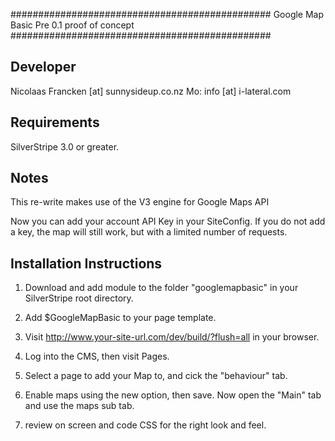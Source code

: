 ###############################################
Google Map Basic
Pre 0.1 proof of concept
###############################################

Developer
-----------------------------------------------
Nicolaas Francken [at] sunnysideup.co.nz
Mo: info [at] i-lateral.com

Requirements
-----------------------------------------------
SilverStripe 3.0 or greater.

Notes
-----------------------------------------------
This re-write makes use of the V3 engine for Google Maps API

Now you can add your account API Key in your SiteConfig. If you do not add
a key, the map will still work, but with a limited number of requests. 


Installation Instructions
-----------------------------------------------
1. Download and add module to the folder "googlemapbasic" in your SilverStripe root directory.

2. Add $GoogleMapBasic to your page template.

3. Visit http://www.your-site-url.com/dev/build/?flush=all in your browser.

4. Log into the CMS, then visit Pages.

5. Select a page to add your Map to, and cick the "behaviour" tab.

6. Enable maps using the new option, then save. Now open the "Main" tab and use the maps sub tab.

7. review on screen and code CSS for the right look and feel.
